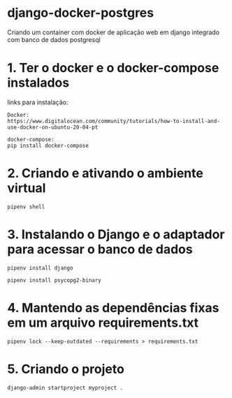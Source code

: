# django-docker-postgres
Criando um container com docker de aplicação web em django integrado com banco de dados postgresql

# 1. Ter o docker e o docker-compose instalados

links para instalação:

    Docker:
    https://www.digitalocean.com/community/tutorials/how-to-install-and-use-docker-on-ubuntu-20-04-pt

    docker-compose:
    pip install docker-compose

# 2. Criando e ativando o ambiente virtual

    pipenv shell

# 3. Instalando o Django e o adaptador para acessar o banco de dados 

    pipenv install django

    pipenv install psycopg2-binary

# 4. Mantendo as dependências fixas em um arquivo requirements.txt

    pipenv lock --keep-outdated --requirements > requirements.txt

# 5. Criando o projeto

    django-admin startproject myproject .



